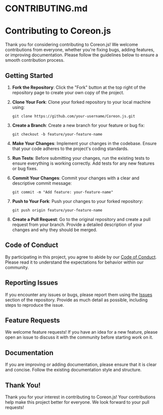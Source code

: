 # CONTRIBUTING.md

# Contributing to Coreon.js

Thank you for considering contributing to Coreon.js! We welcome contributions from everyone, whether you're fixing bugs, adding features, or improving documentation. Please follow the guidelines below to ensure a smooth contribution process.

## Getting Started

1. **Fork the Repository**: Click the "Fork" button at the top right of the repository page to create your own copy of the project.

2. **Clone Your Fork**: Clone your forked repository to your local machine using:
   ```
   git clone https://github.com/your-username/Coreon.js.git
   ```

3. **Create a Branch**: Create a new branch for your feature or bug fix:
   ```
   git checkout -b feature/your-feature-name
   ```

4. **Make Your Changes**: Implement your changes in the codebase. Ensure that your code adheres to the project's coding standards.

5. **Run Tests**: Before submitting your changes, run the existing tests to ensure everything is working correctly. Add tests for any new features or bug fixes.

6. **Commit Your Changes**: Commit your changes with a clear and descriptive commit message:
   ```
   git commit -m "Add feature: your-feature-name"
   ```

7. **Push to Your Fork**: Push your changes to your forked repository:
   ```
   git push origin feature/your-feature-name
   ```

8. **Create a Pull Request**: Go to the original repository and create a pull request from your branch. Provide a detailed description of your changes and why they should be merged.

## Code of Conduct

By participating in this project, you agree to abide by our [Code of Conduct](CODE_OF_CONDUCT.md). Please read it to understand the expectations for behavior within our community.

## Reporting Issues

If you encounter any issues or bugs, please report them using the [Issues](https://github.com/microsoft/vscode-extension-samples/issues) section of the repository. Provide as much detail as possible, including steps to reproduce the issue.

## Feature Requests

We welcome feature requests! If you have an idea for a new feature, please open an issue to discuss it with the community before starting work on it.

## Documentation

If you are improving or adding documentation, please ensure that it is clear and concise. Follow the existing documentation style and structure.

## Thank You!

Thank you for your interest in contributing to Coreon.js! Your contributions help make this project better for everyone. We look forward to your pull requests!